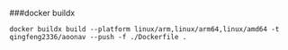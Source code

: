 ###docker buildx
    
    docker buildx build --platform linux/arm,linux/arm64,linux/amd64 -t qingfeng2336/aoonav --push -f ./Dockerfile .